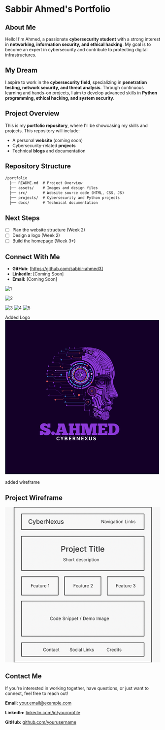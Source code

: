 # Sabbir Ahmed's Portfolio

## About Me
Hello! I'm Ahmed, a passionate **cybersecurity student** with a strong interest in **networking, information security, and ethical hacking**. My goal is to become an expert in cybersecurity and contribute to protecting digital infrastructures. 

## My Dream
I aspire to work in the **cybersecurity field**, specializing in **penetration testing, network security, and threat analysis**. Through continuous learning and hands-on projects, I aim to develop advanced skills in **Python programming, ethical hacking, and system security**.

## Project Overview
This is my **portfolio repository**, where I'll be showcasing my skills and projects. This repository will include:
- A personal **website** (coming soon)
- Cybersecurity-related **projects**
- Technical **blogs** and documentation

## Repository Structure
```
/portfolio
  ├── README.md  # Project Overview
  ├── assets/    # Images and design files
  ├── src/       # Website source code (HTML, CSS, JS)
  ├── projects/  # Cybersecurity and Python projects
  ├── docs/      # Technical documentation
```

## Next Steps
- [ ] Plan the website structure (Week 2)
- [ ] Design a logo (Week 2)
- [ ] Build the homepage (Week 3+)

## Connect With Me
- **GitHub:** [https://github.com/sabbir-ahmed3]
- **LinkedIn:** [Coming Soon]
- **Email:** [Coming Soon]



![1](https://github.com/user-attachments/assets/0ea582e6-82a6-4d6c-9639-504aac2b0fe4)

![2](https://github.com/user-attachments/assets/087145ce-71d1-4db1-af92-37ac6a8295b4)

![3](https://github.com/user-attachments/assets/d0f585df-28d0-4985-a3e2-8c823d185a19)
![4](https://github.com/user-attachments/assets/5e939001-95dd-4b42-b5c1-955dc3a4d860)
![5](https://github.com/user-attachments/assets/36f8b153-a726-4754-b6ef-a549cab2919c)

Added Logo
![CyberNexus Logo](https://github.com/sabbir-ahmed3/portfolio-project/blob/main/ahmed%20logo.png)

added wireframe
## Project Wireframe  
![CyberNexus Wireframe](wireframe.png.png)


<div class="contact-section">
    <h2>Contact Me</h2>
    <p>If you're interested in working together, have questions, or just want to connect, feel free to reach out!</p>
    <div class="contact-info">
        <p><strong>Email:</strong> <a href="mailto:your.email@example.com">your.email@example.com</a></p>
        <p><strong>LinkedIn:</strong> <a href="https://linkedin.com/in/yourprofile" target="_blank">linkedin.com/in/yourprofile</a></p>
        <p><strong>GitHub:</strong> <a href="https://github.com/yourusername" target="_blank">github.com/yourusername</a></p>
    </div>
</div>




